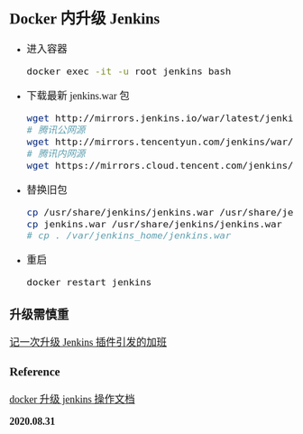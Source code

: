 <font size=4 face='楷体'>

## Docker 内升级 Jenkins

- 进入容器

  ```bash
  docker exec -it -u root jenkins bash
  ```

- 下载最新 jenkins.war 包

  ```bash
  wget http://mirrors.jenkins.io/war/latest/jenkins.war
  # 腾讯公网源
  wget http://mirrors.tencentyun.com/jenkins/war/latest/jenkins.war
  # 腾讯内网源
  wget https://mirrors.cloud.tencent.com/jenkins/war/latest/jenkins.war
  ```

- 替换旧包

  ```bash
  cp /usr/share/jenkins/jenkins.war /usr/share/jenkins/jenkins.war.backup
  cp jenkins.war /usr/share/jenkins/jenkins.war
  # cp . /var/jenkins_home/jenkins.war
  ```

- 重启
  ```bash
  docker restart jenkins
  ```

### 升级需慎重

[记一次升级 Jenkins 插件引发的加班](https://blog.csdn.net/u012586326/article/details/112343737)

### Reference

[docker 升级 jenkins 操作文档](https://blog.csdn.net/qq_40168110/article/details/96436423)

**2020.08.31**
